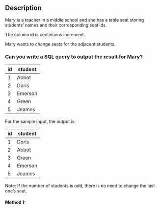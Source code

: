 ## Description

Mary is a teacher in a middle school and she has a table seat storing students’ names and their corresponding seat ids.

The column id is continuous increment.

Mary wants to change seats for the adjacent students.

### Can you write a SQL query to output the result for Mary?

| id  | student |
| --- | ------- |
| 1   | Abbot   |
| 2   | Doris   |
| 3   | Emerson |
| 4   | Green   |
| 5   | Jeames  |

For the sample input, the output is:

| id  | student |
| --- | ------- |
| 1   | Doris   |
| 2   | Abbot   |
| 3   | Green   |
| 4   | Emerson |
| 5   | Jeames  |

Note: If the number of students is odd, there is no need to change the last one’s seat.

#### Method 1:

```sql

```
